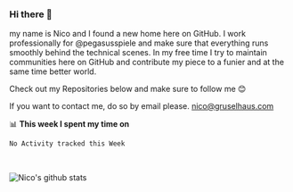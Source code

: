 ### Hi there 👋
my name is Nico and I found a new home here on GitHub. I work professionally for @pegasusspiele and make sure that everything runs smoothly behind the technical scenes. In my free time I try to maintain communities here on GitHub and contribute my piece to a funier and at the same time better world.

Check out my Repositories below and make sure to follow me 😊

If you want to contact me, do so by email please. nico@gruselhaus.com

📊 **This week I spent my time on**
<!--START_SECTION:waka-->
```text
No Activity tracked this Week
```
<!--END_SECTION:waka-->

<br>

![Nico's github stats](https://github-readme-stats.vercel.app/api?username=gruselhaus&show_icons=true)
